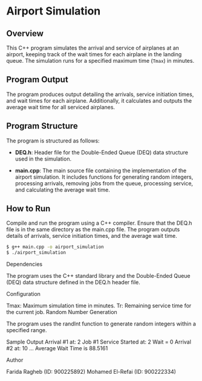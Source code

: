 # Airport Simulation

## Overview

This C++ program simulates the arrival and service of airplanes at an airport, keeping track of the wait times for each airplane in the landing queue. The simulation runs for a specified maximum time (`Tmax`) in minutes.

## Program Output

The program produces output detailing the arrivals, service initiation times, and wait times for each airplane. Additionally, it calculates and outputs the average wait time for all serviced airplanes.

## Program Structure

The program is structured as follows:

- **DEQ.h**: Header file for the Double-Ended Queue (DEQ) data structure used in the simulation.

- **main.cpp**: The main source file containing the implementation of the airport simulation. It includes functions for generating random integers, processing arrivals, removing jobs from the queue, processing service, and calculating the average wait time.

## How to Run

Compile and run the program using a C++ compiler. Ensure that the DEQ.h file is in the same directory as the main.cpp file. The program outputs details of arrivals, service initiation times, and the average wait time.

```bash
$ g++ main.cpp -o airport_simulation
$ ./airport_simulation
```

Dependencies

The program uses the C++ standard library and the Double-Ended Queue (DEQ) data structure defined in the DEQ.h header file.

Configuration

Tmax: Maximum simulation time in minutes.
Tr: Remaining service time for the current job.
Random Number Generation

The program uses the randInt function to generate random integers within a specified range.

Sample Output
Arrival #1 at: 2
Job #1 Service Started at: 2 Wait = 0
Arrival #2 at: 10
...
Average Wait Time is 88.5161

Author

Farida Ragheb (ID: 900225892)
Mohamed El-Refai (ID: 900222334)
